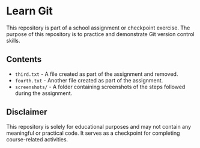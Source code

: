 
# Learn Git

This repository is part of a school assignment or checkpoint exercise. The purpose of this repository is to practice and demonstrate Git version control skills.

## Contents

- `third.txt` - A file created as part of the assignment and removed.
- `fourth.txt` - Another file created as part of the assignment.
- `screenshots/` - A folder containing screenshots of the steps followed during the assignment.

## Disclaimer

This repository is solely for educational purposes and may not contain any meaningful or practical code. It serves as a checkpoint for completing course-related activities.
